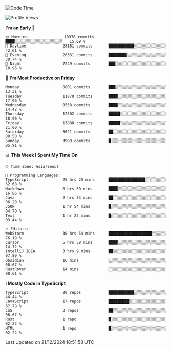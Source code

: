 <!--START_SECTION:waka-->
![Code Time](http://img.shields.io/badge/Code%20Time-7%2C098%20hrs%2041%20mins-blue)

![Profile Views](http://img.shields.io/badge/Profile%20Views-0-blue)

**I'm an Early 🐤** 

```text
🌞 Morning                10376 commits       ████░░░░░░░░░░░░░░░░░░░░░   15.69 % 
🌆 Daytime                28181 commits       ███████████░░░░░░░░░░░░░░   42.61 % 
🌃 Evening                20331 commits       ████████░░░░░░░░░░░░░░░░░   30.74 % 
🌙 Night                  7249 commits        ███░░░░░░░░░░░░░░░░░░░░░░   10.96 % 
```
📅 **I'm Most Productive on Friday** 

```text
Monday                   8801 commits        ███░░░░░░░░░░░░░░░░░░░░░░   13.31 % 
Tuesday                  11878 commits       ████░░░░░░░░░░░░░░░░░░░░░   17.96 % 
Wednesday                9538 commits        ████░░░░░░░░░░░░░░░░░░░░░   14.42 % 
Thursday                 12502 commits       █████░░░░░░░░░░░░░░░░░░░░   18.90 % 
Friday                   13888 commits       █████░░░░░░░░░░░░░░░░░░░░   21.00 % 
Saturday                 5621 commits        ██░░░░░░░░░░░░░░░░░░░░░░░   08.50 % 
Sunday                   3909 commits        █░░░░░░░░░░░░░░░░░░░░░░░░   05.91 % 
```


📊 **This Week I Spent My Time On** 

```text
🕑︎ Time Zone: Asia/Seoul

💬 Programming Languages: 
TypeScript               25 hrs 25 mins      ████████████████░░░░░░░░░   62.68 % 
Markdown                 6 hrs 50 mins       ████░░░░░░░░░░░░░░░░░░░░░   16.86 % 
Java                     2 hrs 33 mins       ██░░░░░░░░░░░░░░░░░░░░░░░   06.29 % 
JSON                     1 hr 54 mins        █░░░░░░░░░░░░░░░░░░░░░░░░   04.70 % 
Text                     1 hr 23 mins        █░░░░░░░░░░░░░░░░░░░░░░░░   03.44 % 

🔥 Editors: 
WebStorm                 30 hrs 54 mins      ███████████████████░░░░░░   76.19 % 
Cursor                   5 hrs 58 mins       ████░░░░░░░░░░░░░░░░░░░░░   14.72 % 
IntelliJ IDEA            3 hrs 9 mins        ██░░░░░░░░░░░░░░░░░░░░░░░   07.80 % 
Obsidian                 16 mins             ░░░░░░░░░░░░░░░░░░░░░░░░░   00.67 % 
RustRover                14 mins             ░░░░░░░░░░░░░░░░░░░░░░░░░   00.61 % 
```

**I Mostly Code in TypeScript** 

```text
TypeScript               20 repos            ███████████░░░░░░░░░░░░░░   44.44 % 
JavaScript               17 repos            █████████░░░░░░░░░░░░░░░░   37.78 % 
CSS                      3 repos             ██░░░░░░░░░░░░░░░░░░░░░░░   06.67 % 
Rust                     1 repo              █░░░░░░░░░░░░░░░░░░░░░░░░   02.22 % 
HTML                     1 repo              █░░░░░░░░░░░░░░░░░░░░░░░░   02.22 % 
```




 Last Updated on 21/12/2024 18:51:58 UTC
<!--END_SECTION:waka-->
